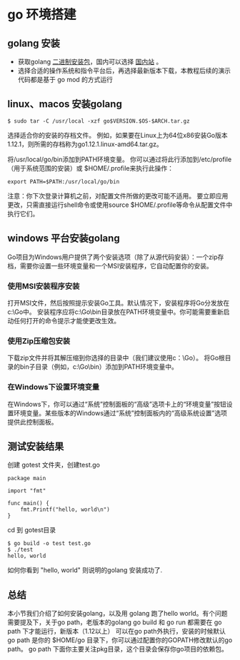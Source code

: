 # go 环境搭建

## golang 安装

- 获取golang [二进制安装包](https://golang.org/dl/)，国内可以选择 [国内站](https://golang.google.cn/dl/) 。
- 选择合适的操作系统和指令平台后，再选择最新版本下载，本教程后续的演示代码都是基于 go mod 的方式运行


## linux、macos 安装golang 

```
$ sudo tar -C /usr/local -xzf go$VERSION.$OS-$ARCH.tar.gz
```

选择适合你的安装的存档文件。 例如，如果要在Linux上为64位x86安装Go版本1.12.1，则所需的存档称为go1.12.1.linux-amd64.tar.gz。

将/usr/local/go/bin添加到PATH环境变量。 你可以通过将此行添加到/etc/profile（用于系统范围的安装）或 $HOME/.profile来执行此操作：

```
export PATH=$PATH:/usr/local/go/bin
```

注意：你下次登录计算机之前，对配置文件所做的更改可能不适用。 要立即应用更改，只需直接运行shell命令或使用source $HOME/.profile等命令从配置文件中执行它们。


## windows 平台安装golang 

Go项目为Windows用户提供了两个安装选项（除了从源代码安装）：一个zip存档，需要你设置一些环境变量和一个MSI安装程序，它自动配置你的安装。

### 使用MSI安装程序安装

打开MSI文件，然后按照提示安装Go工具。默认情况下，安装程序将Go分发放在c:\Go中。
安装程序应将c:\Go\bin目录放在PATH环境变量中。你可能需要重新启动任何打开的命令提示才能使更改生效。

### 使用Zip压缩包安装

下载zip文件并将其解压缩到你选择的目录中（我们建议使用c：\​​Go）。
将Go根目录的bin子目录（例如，c:\Go\bin）添加到PATH环境变量中。

### 在Windows下设置环境变量

在Windows下，你可以通过“系统”控制面板的“高级”选项卡上的“环境变量”按钮设置环境变量。某些版本的Windows通过“系统”控制面板内的“高级系统设置”选项提供此控制面板。


## 测试安装结果

创建 gotest 文件夹，创建test.go

```
package main

import "fmt"

func main() {
	fmt.Printf("hello, world\n")
}
```

cd 到 gotest目录

```
$ go build -o test test.go
$ ./test
hello, world
```

如何你看到 "hello, world" 则说明的golang 安装成功了.


## 总结

本小节我们介绍了如何安装golang，以及用 golang 跑了hello world。有个问题需要提及下，关于go path，老版本的golang go build 和 go run 都需要在 go path 下才能运行，新版本（1.12以上） 可以在go path外执行，安装的时候默认go path 是你的 $HOME/go 目录下，你可以通过配置你的GOPATH修改默认的go path。 go path 下面你主要关注pkg目录，这个目录会保存你go项目的依赖包。  
